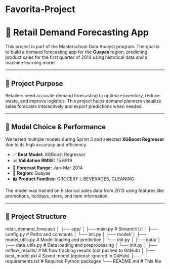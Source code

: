 # Favorita-Project
# 🛒 Retail Demand Forecasting App

This project is part of the Masterschool Data Analyst program. The goal is to build a demand forecasting app for the **Guayas** region, predicting product sales for the first quarter of 2014 using historical data and a machine learning model.

---

## 🎯 Project Purpose

Retailers need accurate demand forecasting to optimize inventory, reduce waste, and improve logistics. This project helps demand planners visualize sales forecasts interactively and export predictions when needed.

---

## 🤖 Model Choice & Performance

We tested multiple models during Sprint 3 and selected **XGBoost Regressor** due to its high accuracy and efficiency.

- ✅ **Best Model:** XGBoost Regressor  
- 📊 **Validation RMSE:** 15.6919  
- 📅 **Forecast Range:** Jan–Mar 2014  
- 📍 **Region:** Guayas  
- 🛍️ **Product Families:** GROCERY I, BEVERAGES, CLEANING  

The model was trained on historical sales data from 2013 using features like promotions, holidays, store, and item information.

---

## 📂 Project Structure

retail_demand_forecast/
│
├── app/
│ ├── main.py # Streamlit UI
│ ├── config.py # Paths and constants
│ └── init.py
│
├── model/
│ ├── model_utils.py # Model loading and prediction
│ └── init.py
│
├── data/
│ ├── data_utils.py # Data loading and preprocessing
│ └── init.py
│
├── mlflow_results/ # MLflow tracking results (not pushed to GitHub)
│
├── best_model.pkl # Saved model (optional: ignored in GitHub)
├── requirements.txt # Required Python packages
└── README.md # This file



